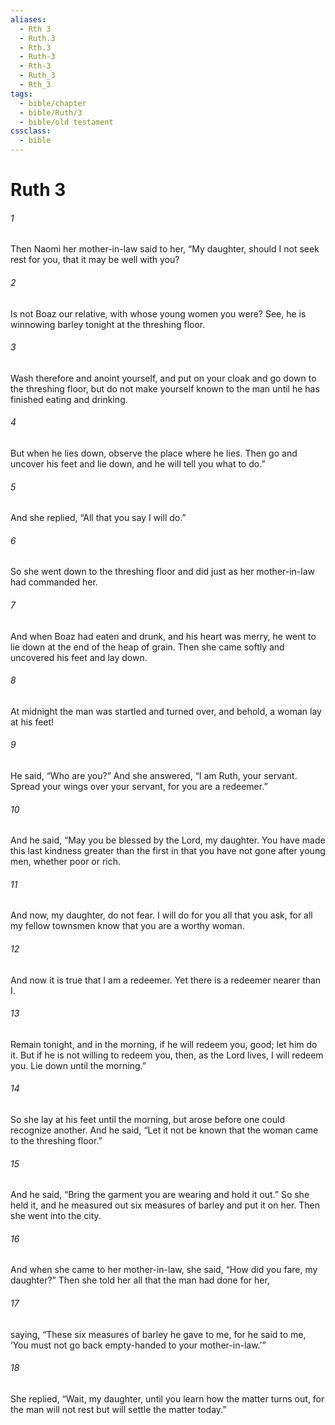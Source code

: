 ```yaml
---
aliases:
  - Rth 3
  - Ruth.3
  - Rth.3
  - Ruth-3
  - Rth-3
  - Ruth_3
  - Rth_3
tags:
  - bible/chapter
  - bible/Ruth/3
  - bible/old testament
cssclass:
  - bible
---
```


# Ruth 3

###### 1
Then Naomi her mother-in-law said to her, “My daughter, should I not seek rest for you, that it may be well with you?
###### 2
Is not Boaz our relative, with whose young women you were? See, he is winnowing barley tonight at the threshing floor.
###### 3
Wash therefore and anoint yourself, and put on your cloak and go down to the threshing floor, but do not make yourself known to the man until he has finished eating and drinking.
###### 4
But when he lies down, observe the place where he lies. Then go and uncover his feet and lie down, and he will tell you what to do.”
###### 5
And she replied, “All that you say I will do.”
###### 6
So she went down to the threshing floor and did just as her mother-in-law had commanded her.
###### 7
And when Boaz had eaten and drunk, and his heart was merry, he went to lie down at the end of the heap of grain. Then she came softly and uncovered his feet and lay down.
###### 8
At midnight the man was startled and turned over, and behold, a woman lay at his feet!
###### 9
He said, “Who are you?” And she answered, “I am Ruth, your servant. Spread your wings over your servant, for you are a redeemer.”
###### 10
And he said, “May you be blessed by the Lord, my daughter. You have made this last kindness greater than the first in that you have not gone after young men, whether poor or rich.
###### 11
And now, my daughter, do not fear. I will do for you all that you ask, for all my fellow townsmen know that you are a worthy woman.
###### 12
And now it is true that I am a redeemer. Yet there is a redeemer nearer than I.
###### 13
Remain tonight, and in the morning, if he will redeem you, good; let him do it. But if he is not willing to redeem you, then, as the Lord lives, I will redeem you. Lie down until the morning.”
###### 14
So she lay at his feet until the morning, but arose before one could recognize another. And he said, “Let it not be known that the woman came to the threshing floor.”
###### 15
And he said, “Bring the garment you are wearing and hold it out.” So she held it, and he measured out six measures of barley and put it on her. Then she went into the city.
###### 16
And when she came to her mother-in-law, she said, “How did you fare, my daughter?” Then she told her all that the man had done for her,
###### 17
saying, “These six measures of barley he gave to me, for he said to me, ‘You must not go back empty-handed to your mother-in-law.’”
###### 18
She replied, “Wait, my daughter, until you learn how the matter turns out, for the man will not rest but will settle the matter today.”


